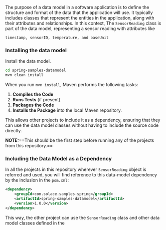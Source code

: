 The purpose of a data model in a software application is to define the structure and format of the data that the application will use. It typically includes classes that represent the entities in the application, along with their attributes and relationships. In this context, The `SensorReading` class is part of the data model, representing a sensor reading with attributes like 

```
timestamp, sensorID, temperature, and baseUnit
```

### Installing the data model

Install the data model.

```sh
cd spring-samples-datamodel
mvn clean install
```

When you run `mvn install`, Maven performs the following tasks:
1. **Compiles the Code**
2. **Runs Tests** (if present)
3. **Packages the Code**
4. **Installs the Package** into the local Maven repository.

This allows other projects to include it as a dependency, ensuring that they can use the data model classes without having to include the source code directly. 


**NOTE:**==This should be the first step before running any of the projects from this repository.==

### Including the Data Model as a Dependency

In all the projects in this repository wherever ```SensorReading``` object is referred and used, you will find reference to this data-model dependency by the inclusion in the `pom.xml`:

```xml
<dependency>
    <groupId>com.solace.samples.spring</groupId>
    <artifactId>spring-samples-datamodel</artifactId>
    <version>1.0.0</version>
</dependency>
```

This way, the other project can use the `SensorReading` class and other data model classes defined in the 

